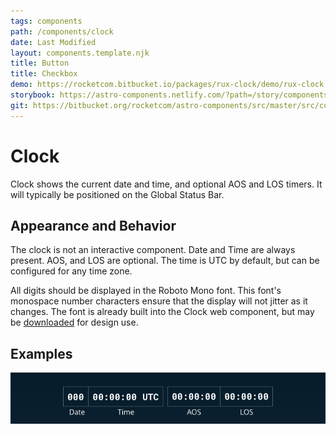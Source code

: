 ```yaml
---
tags: components
path: /components/clock
date: Last Modified
layout: components.template.njk
title: Button
title: Checkbox
demo: https://rocketcom.bitbucket.io/packages/rux-clock/demo/rux-clock.html
storybook: https://astro-components.netlify.com/?path=/story/components-clock--clock
git: https://bitbucket.org/rocketcom/astro-components/src/master/src/components/rux-clock/
---
```


# Clock

Clock shows the current date and time, and optional AOS and LOS timers. It will typically be positioned on the Global Status Bar.

## Appearance and Behavior

The clock is not an interactive component. Date and Time are always present. AOS, and LOS are optional. The time is UTC by default, but can be configured for any time zone.

All digits should be displayed in the Roboto Mono font. This font's monospace number characters ensure that the display will not jitter as it changes. The font is already built into the Clock web component, but may be [downloaded](https://fonts.google.com/specimen/Roboto+Mono) for design use.

## Examples

![Example Clock](/img/components/clock-roboto-mono.png 'Do: Something')
